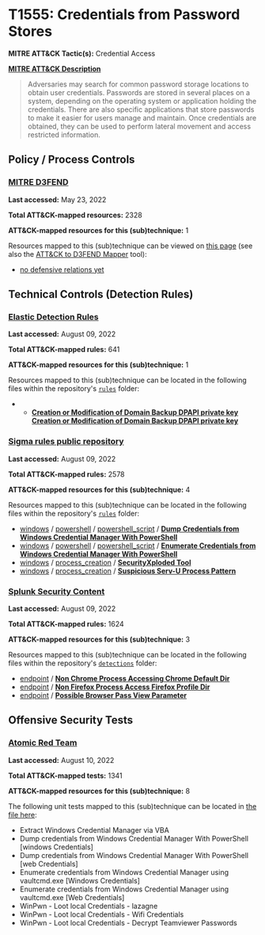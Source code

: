 # T1555: Credentials from Password Stores
**MITRE ATT&CK Tactic(s):** Credential Access

**[MITRE ATT&CK Description](https://attack.mitre.org/techniques/T1555)**
<blockquote>Adversaries may search for common password storage locations to obtain user credentials. Passwords are stored in several places on a system, depending on the operating system or application holding the credentials. There are also specific applications that store passwords to make it easier for users manage and maintain. Once credentials are obtained, they can be used to perform lateral movement and access restricted information.</blockquote>

## Policy / Process Controls
### [MITRE D3FEND](https://d3fend.mitre.org/)
**Last accessed:** May 23, 2022

**Total ATT&CK-mapped resources:** 2328

**ATT&CK-mapped resources for this (sub)technique:** 1

Resources mapped to this (sub)technique can be viewed on [this page](https://d3fend.mitre.org/) (see also the [ATT&CK to D3FEND Mapper](https://d3fend.mitre.org/tools/attack-mapper) tool):

* [no defensive relations yet](https://d3fend.mitre.org/technique/d3f:nodefensiverelationsyet)

## Technical Controls (Detection Rules)
### [Elastic Detection Rules](https://github.com/elastic/detection-rules)
**Last accessed:** August 09, 2022

**Total ATT&CK-mapped rules:** 641

**ATT&CK-mapped resources for this (sub)technique:** 1

Resources mapped to this (sub)technique can be located in the following files within the repository's <code>[rules](https://github.com/elastic/detection-rules/tree/main/rules)</code> folder:

* * **[Creation or Modification of Domain Backup DPAPI private key](https://github.com/elastic/detection-rules/blob/main/rules/windows/credential_access_domain_backup_dpapi_private_keys.toml)**
**[Creation or Modification of Domain Backup DPAPI private key](https://github.com/elastic/detection-rules/blob/main/rules/windows/credential_access_domain_backup_dpapi_private_keys.toml)**

### [Sigma rules public repository](https://github.com/SigmaHQ/sigma)
**Last accessed:** August 09, 2022

**Total ATT&CK-mapped rules:** 2578

**ATT&CK-mapped resources for this (sub)technique:** 4

Resources mapped to this (sub)technique can be located in the following files within the repository's <code>[rules](https://github.com/SigmaHQ/sigma/tree/master/rules)</code> folder:

* [windows](https://github.com/SigmaHQ/sigma/tree/master/rules/windows/) / [powershell](https://github.com/SigmaHQ/sigma/tree/master/rules/windows/powershell/) / [powershell_script](https://github.com/SigmaHQ/sigma/tree/master/rules/windows/powershell/powershell_script/) / **[Dump Credentials from Windows Credential Manager With PowerShell](https://github.com/SigmaHQ/sigma/blob/master/rules/windows/powershell/powershell_script/posh_ps_dump_password_windows_credential_manager.yml)**
* [windows](https://github.com/SigmaHQ/sigma/tree/master/rules/windows/) / [powershell](https://github.com/SigmaHQ/sigma/tree/master/rules/windows/powershell/) / [powershell_script](https://github.com/SigmaHQ/sigma/tree/master/rules/windows/powershell/powershell_script/) / **[Enumerate Credentials from Windows Credential Manager With PowerShell](https://github.com/SigmaHQ/sigma/blob/master/rules/windows/powershell/powershell_script/posh_ps_enumerate_password_windows_credential_manager.yml)**
* [windows](https://github.com/SigmaHQ/sigma/tree/master/rules/windows/) / [process_creation](https://github.com/SigmaHQ/sigma/tree/master/rules/windows/process_creation/) / **[SecurityXploded Tool](https://github.com/SigmaHQ/sigma/blob/master/rules/windows/process_creation/proc_creation_win_hack_secutyxploded.yml)**
* [windows](https://github.com/SigmaHQ/sigma/tree/master/rules/windows/) / [process_creation](https://github.com/SigmaHQ/sigma/tree/master/rules/windows/process_creation/) / **[Suspicious Serv-U Process Pattern](https://github.com/SigmaHQ/sigma/blob/master/rules/windows/process_creation/proc_creation_win_susp_servu_process_pattern.yml)**

### [Splunk Security Content](https://github.com/splunk/security_content)
**Last accessed:** August 09, 2022

**Total ATT&CK-mapped rules:** 1624

**ATT&CK-mapped resources for this (sub)technique:** 3

Resources mapped to this (sub)technique can be located in the following files within the repository's <code>[detections](https://github.com/splunk/security_content/tree/develop/detections)</code> folder:

* [endpoint](https://github.com/splunk/security_content/tree/develop/detections/endpoint/) / **[Non Chrome Process Accessing Chrome Default Dir](https://github.com/splunk/security_content/blob/develop/detections/endpoint/non_chrome_process_accessing_chrome_default_dir.yml)**
* [endpoint](https://github.com/splunk/security_content/tree/develop/detections/endpoint/) / **[Non Firefox Process Access Firefox Profile Dir](https://github.com/splunk/security_content/blob/develop/detections/endpoint/non_firefox_process_access_firefox_profile_dir.yml)**
* [endpoint](https://github.com/splunk/security_content/tree/develop/detections/endpoint/) / **[Possible Browser Pass View Parameter](https://github.com/splunk/security_content/blob/develop/detections/endpoint/possible_browser_pass_view_parameter.yml)**


## Offensive Security Tests
### [Atomic Red Team](https://github.com/redcanaryco/atomic-red-team)
**Last accessed:** August 10, 2022

**Total ATT&CK-mapped tests:** 1341

**ATT&CK-mapped resources for this (sub)technique:** 8

The following unit tests mapped to this (sub)technique can be located in [the file here](https://github.com/redcanaryco/atomic-red-team/tree/master/atomics/T1555/T1555.yaml):

* Extract Windows Credential Manager via VBA
* Dump credentials from Windows Credential Manager With PowerShell [windows Credentials]
* Dump credentials from Windows Credential Manager With PowerShell [web Credentials]
* Enumerate credentials from Windows Credential Manager using vaultcmd.exe [Windows Credentials]
* Enumerate credentials from Windows Credential Manager using vaultcmd.exe [Web Credentials]
* WinPwn - Loot local Credentials - lazagne
* WinPwn - Loot local Credentials - Wifi Credentials
* WinPwn - Loot local Credentials - Decrypt Teamviewer Passwords


